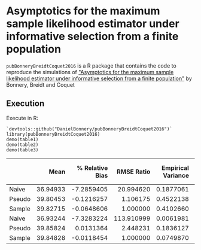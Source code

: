 Asymptotics for the maximum sample likelihood estimator under informative selection from a finite population
============================================================================================================

`pubBonneryBreidtCoquet2016` is a R package that contains the code to
reproduce the simulations of ["Asymptotics for the maximum sample
likelihood estimator under informative selection from a finite
population"](http://www.e-publications.org/ims/submission/BEJ/user/submissionFile/23537?confirm=3b2ff5b3)
by Bonnery, Breidt and Coquet

Execution
---------

Execute in R:

    `devtools::github("DanielBonnery/pubBonneryBreidtCoquet2016")`
    library(pubBonneryBreidtCoquet2016)
    demo(table1)
    demo(table2)
    demo(table3)

<table>
<thead>
<tr class="header">
<th align="left"></th>
<th align="right">Mean</th>
<th align="right">% Relative Bias</th>
<th align="right">RMSE Ratio</th>
<th align="right">Empirical Variance</th>
<th align="right">Average Estimated Variance</th>
<th align="right">Variance Ratio</th>
</tr>
</thead>
<tbody>
<tr class="odd">
<td align="left">Naive</td>
<td align="right">36.94933</td>
<td align="right">-7.2859405</td>
<td align="right">20.994620</td>
<td align="right">0.1877061</td>
<td align="right">0.1856051</td>
<td align="right">0.9888069</td>
</tr>
<tr class="even">
<td align="left">Pseudo</td>
<td align="right">39.80453</td>
<td align="right">-0.1216257</td>
<td align="right">1.106175</td>
<td align="right">0.4522138</td>
<td align="right">0.4185434</td>
<td align="right">0.9255430</td>
</tr>
<tr class="odd">
<td align="left">Sample</td>
<td align="right">39.82715</td>
<td align="right">-0.0648606</td>
<td align="right">1.000000</td>
<td align="right">0.4102660</td>
<td align="right">0.3878290</td>
<td align="right">0.9453111</td>
</tr>
<tr class="even">
<td align="left">Naive</td>
<td align="right">36.93244</td>
<td align="right">-7.3283224</td>
<td align="right">113.910999</td>
<td align="right">0.0061981</td>
<td align="right">0.1876234</td>
<td align="right">30.2713053</td>
</tr>
<tr class="odd">
<td align="left">Pseudo</td>
<td align="right">39.85824</td>
<td align="right">0.0131364</td>
<td align="right">2.448231</td>
<td align="right">0.1836127</td>
<td align="right">0.1693900</td>
<td align="right">0.9225399</td>
</tr>
<tr class="even">
<td align="left">Sample</td>
<td align="right">39.84828</td>
<td align="right">-0.0118454</td>
<td align="right">1.000000</td>
<td align="right">0.0749870</td>
<td align="right">0.0664162</td>
<td align="right">0.8857029</td>
</tr>
</tbody>
</table>
